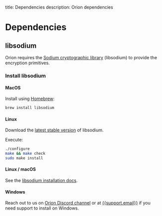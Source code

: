 title: Dependencies
description: Orion dependencies
<!--- END of page meta data -->

# Dependencies

## libsodium

Orion requires the [Sodium cryptographic library](https://download.libsodium.org/doc/) (libsodium) to provide the encryption primitives.

### Install libsodium

#### MacOS

Install using [Homebrew](https://brew.sh/):

```bash
brew install libsodium
```

#### Linux

Download the [latest stable version](https://download.libsodium.org/libsodium/releases/LATEST.tar.gz)
of libsodium.

Execute:

```bash
./configure
make && make check
sudo make install
```

#### Linux / macOS

See the [libsodium installation docs](https://download.libsodium.org/doc/installation/).

#### Windows

Reach out to us on [Orion Discord channel]({{support.channel}}) or at [{{support.email}}](mailto:{{support.email}}) if you need support to install on Windows.
